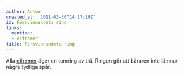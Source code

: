 ```yaml
---
author: Anton
created_at: '2011-03-30T14:17:19Z'
id: Försvinnandets ring
links:
  mention:
  - eifremer
title: Försvinnandets ring
---
```


Alla [eifremer] äger en tumring av trä. Ringen gör att bäraren inte lämnar några tydliga spår.

  [eifremer]: eifremer
